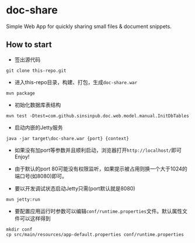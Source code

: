 doc-share
=========

Simple Web App for quickly sharing small files & document snippets.

## How to start

* 签出源代码

```
git clone this-repo.git
````

* 进入this-repo目录，构建、打包，生成`doc-share.war`

```
mvn package
```

* 初始化数据库表结构

```
mvn test -Dtest=com.github.sinsinpub.doc.web.model.manual.InitDbTables
```

* 启动内嵌的Jetty服务

```
java -jar target\doc-share.war {port} {context}
```

* 如果没有加port等参数并且顺利启动，浏览器打开`http://localhost/`即可Enjoy!
* 由于默认的port 80可能没有权限监听，如果提示被占用则换一个大于1024的端口号(如8080)即可。

* 要以开发调试状态启动Jetty只需(port默认就是8080)

```
mvn jetty:run
```

* 要配置应用运行时参数可以编辑`conf/runtime.properties`文件。默认属性文件可以这样得到

```
mkdir conf
cp src/main/resources/app-default.properties conf/runtime.properties
```
